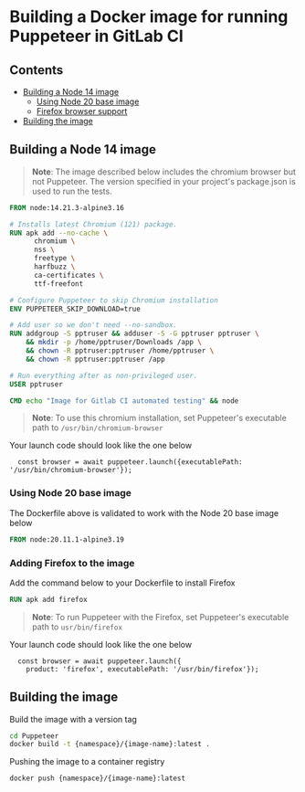 # Building a Docker image for running Puppeteer in GitLab CI

## Contents

* [Building a Node 14 image](#building-a-node-14-image)
    * [Using Node 20 base image](#using-node-20-base-image)
    * [Firefox browser support](#adding-firefox-to-the-image)
* [Building the image](#building-the-image)    

## Building a Node 14 image

> **Note**: The image described below includes the chromium browser but not Puppeteer. The version specified in your project's package.json is used to run the tests.

```Dockerfile
FROM node:14.21.3-alpine3.16

# Installs latest Chromium (121) package.
RUN apk add --no-cache \
      chromium \
      nss \
      freetype \
      harfbuzz \
      ca-certificates \
      ttf-freefont

# Configure Puppeteer to skip Chromium installation
ENV PUPPETEER_SKIP_DOWNLOAD=true

# Add user so we don't need --no-sandbox.
RUN addgroup -S pptruser && adduser -S -G pptruser pptruser \
    && mkdir -p /home/pptruser/Downloads /app \
    && chown -R pptruser:pptruser /home/pptruser \
    && chown -R pptruser:pptruser /app

# Run everything after as non-privileged user.
USER pptruser

CMD echo "Image for Gitlab CI automated testing" && node
```

> **Note**: To use this chromium installation, set Puppeteer's executable path to `/usr/bin/chromium-browser`

Your launch code should look like the one below

```TS
  const browser = await puppeteer.launch({executablePath: '/usr/bin/chromium-browser'});
```

### Using Node 20 base image

The Dockerfile above is validated to work with the Node 20 base image below

```Dockerfile
FROM node:20.11.1-alpine3.19
```

### Adding Firefox to the image

Add the command below to your Dockerfile to install Firefox

```Dockerfile
RUN apk add firefox
```

> **Note**: To run Puppeteer with the Firefox, set Puppeteer's executable path to `usr/bin/firefox`

Your launch code should look like the one below
```TS
  const browser = await puppeteer.launch({
    product: 'firefox', executablePath: '/usr/bin/firefox'});
```

## Building the image

Build the image with a version tag

```bash
cd Puppeteer
docker build -t {namespace}/{image-name}:latest .
```

Pushing the image to a container registry

```sh
docker push {namespace}/{image-name}:latest
```